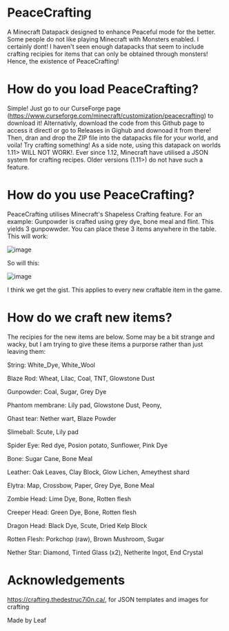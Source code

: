 # PeaceCrafting
A Minecraft Datapack designed to enhance Peaceful mode for the better.
Some people do not like playing Minecraft with Monsters enabled. I certainly dont!
I haven't seen enough datapacks that seem to include crafting recipies for items that can only be obtained through monsters! Hence, the existence of PeaceCrafting!

# How do you load PeaceCrafting?
Simple! Just go to our CurseForge page (https://www.curseforge.com/minecraft/customization/peacecrafting) to download it! Alternativly, download the code from this Github page to access it directl or go to Releases in Gighub and downoad it from there! Then, dran and drop the ZIP file into the datapacks file for your world, and voila! Try crafting something! As a side note, using this datapack on worlds 1.11> WILL NOT WORK!. Ever since 1.12, Minecraft have utilised a JSON system for crafting recipes. Older versions (1.11>) do not have such a feature. 

# How do you use PeaceCrafting?
PeaceCrafting utilises Minecraft's Shapeless Crafting feature. For an example: Gunpowder is crafted using grey dye, bone meal and flint. This yields 3 gunpowwder. You can place these 3 items anywhere in the table. This will work:

![image](https://user-images.githubusercontent.com/82317975/145138126-450a586e-119e-47b6-bd51-e12cb8fb422e.png)

So will this:

![image](https://user-images.githubusercontent.com/82317975/145138294-52bd5a00-960d-4f62-b38a-131ef2d1f890.png)

I think we get the gist. This applies to every new craftable item in the game.

# How do we craft new items?
The recipies for the new items are below. Some may be a bit strange and wacky, but I am trying to give these items a purporse rather than just leaving them:

String:
White_Dye,
White_Wool

Blaze Rod:
Wheat,
Lilac,
Coal,
TNT,
Glowstone Dust

Gunpowder:
Coal,
Sugar,
Grey Dye

Phantom membrane:
Lily pad,
Glowstone Dust,
Peony,

Ghast tear:
Nether wart,
Blaze Powder

Slimeball:
Scute,
Lily pad

Spider Eye:
Red dye,
Posion potato,
Sunflower,
Pink Dye
 
Bone:
Sugar Cane,
Bone Meal

Leather:
Oak Leaves,
Clay Block,
Glow Lichen,
Ameythest shard

Elytra:
Map,
Crossbow,
Paper,
Grey Dye,
Bone Meal

Zombie Head:
Lime Dye,
Bone,
Rotten flesh

Creeper Head:
Green Dye,
Bone,
Rotten flesh

Dragon Head:
Black Dye,
Scute,
Dried Kelp Block

Rotten Flesh:
Porkchop (raw),
Brown Mushroom,
Sugar

Nether Star:
Diamond,
Tinted Glass (x2),
Netherite Ingot,
End Crystal

# Acknowledgements
https://crafting.thedestruc7i0n.ca/, for JSON templates and images for crafting

Made by Leaf
